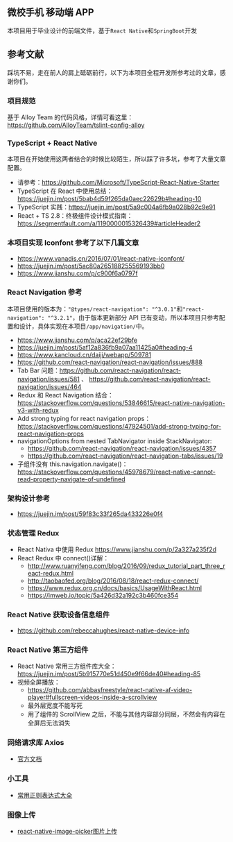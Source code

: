 ## 微校手机 移动端 APP

本项目用于毕业设计的前端文件，基于`React Native`和`SpringBoot`开发

## 参考文献

踩坑不易，走在前人的肩上砥砺前行，以下为本项目全程开发所参考过的文章，感谢你们。

### 项目规范

基于 Alloy Team 的代码风格，详情可看这里：https://github.com/AlloyTeam/tslint-config-alloy

### TypeScript + React Native

本项目在开始使用这两者结合的时候比较陌生，所以踩了许多坑，参考了大量文章配置。

- 请参考：https://github.com/Microsoft/TypeScript-React-Native-Starter
- TypeScript 在 React 中使用总结：https://juejin.im/post/5bab4d59f265da0aec22629b#heading-10
- TypeScript 实践：https://juejin.im/post/5a9c004a6fb9a028b92c9e91
- React + TS 2.8：终极组件设计模式指南：https://segmentfault.com/a/1190000015326439#articleHeader2

### 本项目实现 Iconfont 参考了以下几篇文章

- https://www.vanadis.cn/2016/07/01/react-native-iconfont/
- https://juejin.im/post/5ac80a265188255569193bb0
- https://www.jianshu.com/p/c900f6a0797f

### React Navigation 参考

本项目使用的版本为：`"@types/react-navigation": "^3.0.1"`和`"react-navigation": "^3.2.1"`，由于版本更新部分 API 已有变动，所以本项目只参考配置和设计，具体实现在本项目`/app/navigation/`中。

- https://www.jianshu.com/p/aca22ef29bfe
- https://juejin.im/post/5af12a836fb9a07aa11425a0#heading-4
- https://www.kancloud.cn/daiji/webapp/509781
- https://github.com/react-navigation/react-navigation/issues/888
- Tab Bar 问题：https://github.com/react-navigation/react-navigation/issues/581 、 https://github.com/react-navigation/react-navigation/issues/464
- Redux 和 React Navigation 结合： https://stackoverflow.com/questions/53846615/react-native-navigation-v3-with-redux
- Add strong typing for react navigation props： https://stackoverflow.com/questions/47924501/add-strong-typing-for-react-navigation-props
- navigationOptions from nested TabNavigator inside StackNavigator:
  - https://github.com/react-navigation/react-navigation/issues/4357
  - https://github.com/react-navigation/react-navigation-tabs/issues/19
- 子组件没有 this.navigation.navigate()：https://stackoverflow.com/questions/45978679/react-native-cannot-read-property-navigate-of-undefined

### 架构设计参考

- https://juejin.im/post/59f83c33f265da433226e0f4

### 状态管理 Redux

- React Nativa 中使用 Redux https://www.jianshu.com/p/2a327a235f2d
- React Redux 中 connect()详解：
  - http://www.ruanyifeng.com/blog/2016/09/redux_tutorial_part_three_react-redux.html
  - http://taobaofed.org/blog/2016/08/18/react-redux-connect/
  - https://www.redux.org.cn/docs/basics/UsageWithReact.html
  - https://imweb.io/topic/5a426d32a192c3b460fce354

### React Native 获取设备信息组件

- https://github.com/rebeccahughes/react-native-device-info

### React Native 第三方组件

- React Native 常用三方组件库大全：https://juejin.im/post/5b915770e51d450e9f66de40#heading-85
- 视频全屏播放：
  - https://github.com/abbasfreestyle/react-native-af-video-player#fullscreen-videos-inside-a-scrollview
  - 最外层宽度不能写死
  - 用了组件的 ScrollView 之后，不能与其他内容部分同层，不然会有内容在全屏后无法消失

### 网络请求库 Axios

- [官方文档](https://github.com/axios/axios)

### 小工具

- [常用正则表达式大全](https://www.html.cn/archives/7991)

### 图像上传

- [react-native-image-picker图片上传](https://www.jianshu.com/p/c2aecf93e1af)